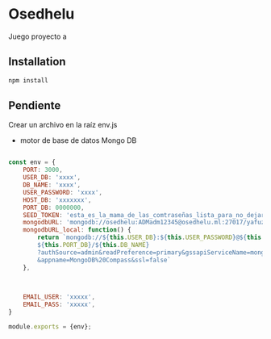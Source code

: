 # Osedhelu 

Juego proyecto a

## Installation



```bash
npm install
```

## Pendiente
Crear un archivo en la raíz env.js 
* motor de base de datos Mongo DB
```javascript

const env = {
    PORT: 3000,
    USER_DB: 'xxxx',
    DB_NAME: 'xxxx',
    USER_PASSWORD: 'xxxx',
    HOST_DB: 'xxxxxxx',
    PORT_DB: 0000000,
    SEED_TOKEN: 'esta_es_la_mama_de_las_comtraseñas_lista_para_no_dejar_pasar_a_nafien',
    mongodbURL: 'mongodb://osedhelu:ADMadm12345@osedhelu.ml:27017/yafuzdb',
    mongodbURL_local: function() {
        return `mongodb://${this.USER_DB}:${this.USER_PASSWORD}@${this.HOST_DB}:
        ${this.PORT_DB}/${this.DB_NAME}
        ?authSource=admin&readPreference=primary&gssapiServiceName=mongodb
        &appname=MongoDB%20Compass&ssl=false`
    },
        
 

    EMAIL_USER: 'xxxxx',
    EMAIL_PASS: 'xxxxx',
}

module.exports = {env};
```
